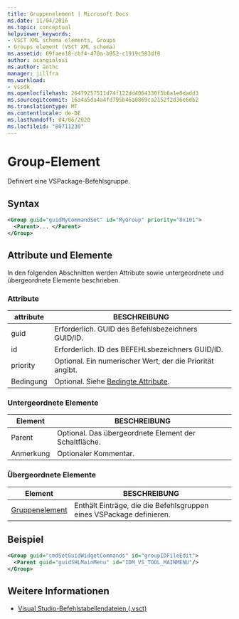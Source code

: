 ```yaml
---
title: Gruppenelement | Microsoft Docs
ms.date: 11/04/2016
ms.topic: conceptual
helpviewer_keywords:
- VSCT XML schema elements, Groups
- Groups element (VSCT XML schema)
ms.assetid: 69faee18-cbf4-470a-b952-c1919c583df8
author: acangialosi
ms.author: anthc
manager: jillfra
ms.workload:
- vssdk
ms.openlocfilehash: 26479257511d74f122dd4064330f5b6a1e8dadd3
ms.sourcegitcommit: 16a4a5da4a4fd795b46a0869ca2152f2d36e6db2
ms.translationtype: MT
ms.contentlocale: de-DE
ms.lasthandoff: 04/06/2020
ms.locfileid: "80711230"
---
```

# <a name="group-element"></a>Group-Element
Definiert eine VSPackage-Befehlsgruppe.

## <a name="syntax"></a>Syntax

```xml
<Group guid="guidMyCommandSet" id="MyGroup" priority="0x101">
  <Parent>... </Parent>
</Group>
```

## <a name="attributes-and-elements"></a>Attribute und Elemente
 In den folgenden Abschnitten werden Attribute sowie untergeordnete und übergeordnete Elemente beschrieben.

### <a name="attributes"></a>Attribute

|attribute|BESCHREIBUNG|
|---------------|-----------------|
|guid|Erforderlich. GUID des Befehlsbezeichners GUID/ID.|
|id|Erforderlich. ID des BEFEHLsbezeichners GUID/ID.|
|priority|Optional. Ein numerischer Wert, der die Priorität angibt.|
|Bedingung|Optional. Siehe [Bedingte Attribute](../extensibility/vsct-xml-schema-conditional-attributes.md).|

### <a name="child-elements"></a>Untergeordnete Elemente

|Element|BESCHREIBUNG|
|-------------|-----------------|
|Parent|Optional. Das übergeordnete Element der Schaltfläche.|
|Anmerkung|Optionaler Kommentar.|

### <a name="parent-elements"></a>Übergeordnete Elemente

|Element|BESCHREIBUNG|
|-------------|-----------------|
|[Gruppenelement](../extensibility/groups-element.md)|Enthält Einträge, die die Befehlsgruppen eines VSPackage definieren.|

## <a name="example"></a>Beispiel

```xml
<Group guid="cmdSetGuidWidgetCommands" id="groupIDFileEdit">
  <Parent guid="guidSHLMainMenu" id="IDM_VS_TOOL_MAINMENU"/>
</Group>
```

## <a name="see-also"></a>Weitere Informationen
- [Visual Studio-Befehlstabellendateien (.vsct)](../extensibility/internals/visual-studio-command-table-dot-vsct-files.md)

